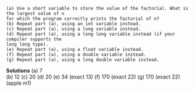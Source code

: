```
(a) Use a short variable to store the value of the factorial. What is the largest value of n
for which the program correctly prints the factorial of n?
(b) Repeat part (a), using an int variable instead.
(c) Repeat part (a), using a long variable instead.
(d) Repeat part (a), using a long long variable instead (if your compiler supports the
long long type).
(e) Repeat part (a), using a float variable instead.
(f) Repeat part (a), using a double variable instead.
(g) Repeat part (a), using a long double variable instead.
```

**Solutions**
(a) 7  
(b) 12
(c) 20
(d) 20
(e) 34 (exact 13)
(f) 170 (exact 22)
(g) 170 (exact 22) (apple m1)

